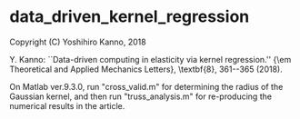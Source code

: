 # data_driven_kernel_regression

Copyright (C) Yoshihiro Kanno, 2018

Y. Kanno:
  ``Data-driven computing in elasticity via kernel regression.''
  {\em Theoretical and Applied Mechanics Letters},
  \textbf{8}, 361--365 (2018).
  
On Matlab ver.9.3.0,
  run "cross_valid.m" for determining the radius of the Gaussian kernel, and then
  run "truss_analysis.m" for re-producing the numerical results in the article. 
  
